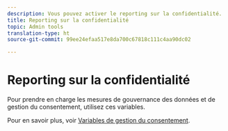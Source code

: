 ```yaml
---
description: Vous pouvez activer le reporting sur la confidentialité.
title: Reporting sur la confidentialité
topic: Admin tools
translation-type: ht
source-git-commit: 99ee24efaa517e8da700c67818c111c4aa90dc02

---
```



# Reporting sur la confidentialité

Pour prendre en charge les mesures de gouvernance des données et de gestion du consentement, utilisez ces variables.

Pour en savoir plus, voir [Variables de gestion du consentement](/help/admin/c-data-governance/consent-variables.md).

